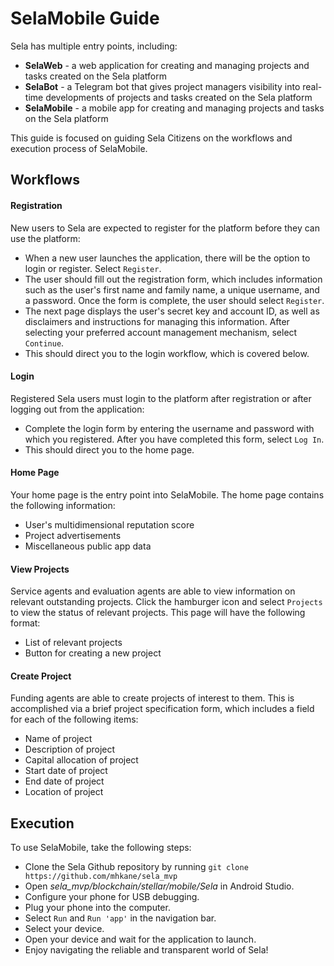 # SelaMobile Guide
Sela has multiple entry points, including:
- **SelaWeb** - a web application for creating and managing projects and tasks created on the Sela platform
- **SelaBot** - a Telegram bot that gives project managers visibility into real-time developments of projects and tasks created on the Sela platform
- **SelaMobile** - a mobile app for creating and managing projects and tasks on the Sela platform

This guide is focused on guiding Sela Citizens on the workflows and execution process of SelaMobile.

## Workflows
#### Registration
New users to Sela are expected to register for the platform before they can use the platform:
- When a new user launches the application, there will be the option to login or register. Select `Register`.
- The user should fill out the registration form, which includes information such as the user's first name and family name, a unique username, and a password. Once the form is complete, the user should select `Register`.
- The next page displays the user's secret key and account ID, as well as disclaimers and instructions for managing this information. After selecting your preferred account management mechanism, select `Continue`.
- This should direct you to the login workflow, which is covered below.

#### Login
Registered Sela users must login to the platform after registration or after logging out from the application:
- Complete the login form by entering the username and password with which you registered. After you have completed this form, select `Log In`.
- This should direct you to the home page.

#### Home Page
Your home page is the entry point into SelaMobile. The home page contains the following information:
- User's multidimensional reputation score
- Project advertisements
- Miscellaneous public app data

#### View Projects
Service agents and evaluation agents are able to view information on relevant outstanding projects. Click the hamburger icon and select `Projects` to view the status of relevant projects. This page will have the following format:
- List of relevant projects
- Button for creating a new project

#### Create Project
Funding agents are able to create projects of interest to them. This is accomplished via a brief project specification form, which includes a field for each of the following items:
- Name of project
- Description of project
- Capital allocation of project
- Start date of project
- End date of project
- Location of project

## Execution
To use SelaMobile, take the following steps:
- Clone the Sela Github repository by running `git clone https://github.com/mhkane/sela_mvp`
- Open *sela_mvp/blockchain/stellar/mobile/Sela* in Android Studio.
- Configure your phone for USB debugging.
- Plug your phone into the computer.
- Select `Run` and `Run 'app'` in the navigation bar.
- Select your device.
- Open your device and wait for the application to launch.
- Enjoy navigating the reliable and transparent world of Sela!
